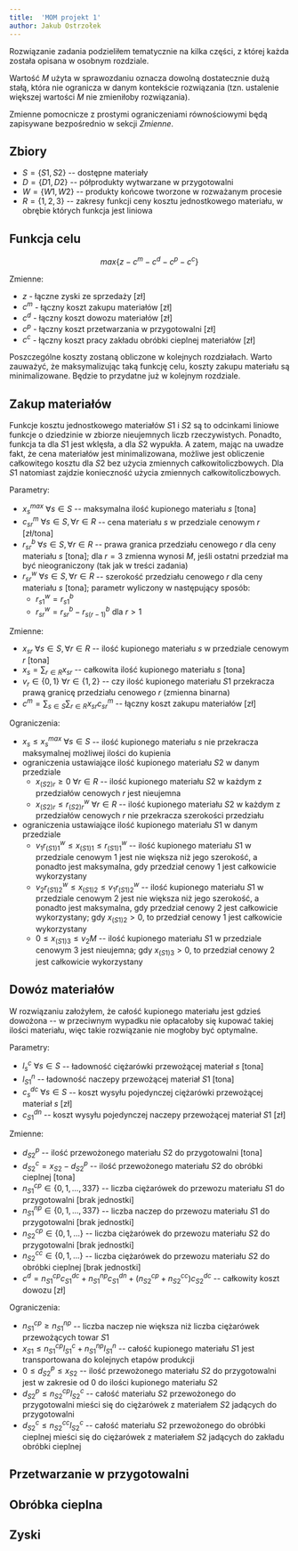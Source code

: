 ```yaml
---
title:  'MOM projekt 1'
author: Jakub Ostrzołek
---
```


Rozwiązanie zadania podzieliłem tematycznie na kilka części, z której każda
została opisana w osobnym rozdziale.

Wartość $M$ użyta w sprawozdaniu oznacza dowolną dostatecznie dużą stałą, która
nie ogranicza w danym kontekście rozwiązania (tzn. ustalenie większej wartości
$M$ nie zmieniłoby rozwiązania).

Zmienne pomocnicze z prostymi ograniczeniami równościowymi będą zapisywane
bezpośrednio w sekcji _Zmienne_.

## Zbiory

* $S = \{S1, S2\}$ -- dostępne materiały
* $D = \{D1, D2\}$ -- półprodukty wytwarzane w przygotowalni
* $W = \{W1, W2\}$ -- produkty końcowe tworzone w rozważanym procesie
* $R = \{1, 2, 3\}$ -- zakresy funkcji ceny kosztu jednostkowego materiału,
    w obrębie których funkcja jest liniowa

## Funkcja celu

$$max \{z - c^m - c^d - c^p - c^c\}$$

Zmienne:

* $z$ - łączne zyski ze sprzedaży [zł]
* $c^m$ - łączny koszt zakupu materiałów [zł]
* $c^d$ - łączny koszt dowozu materiałów [zł]
* $c^p$ - łączny koszt przetwarzania w przygotowalni [zł]
* $c^c$ - łączny koszt pracy zakładu obróbki cieplnej materiałów [zł]

Poszczególne koszty zostaną obliczone w kolejnych rozdziałach. Warto zauważyć,
że maksymalizując taką funkcję celu, koszty zakupu materiału są minimalizowane.
Będzie to przydatne już w kolejnym rozdziale.

## Zakup materiałów

Funkcje kosztu jednostkowego materiałów $S1$ i $S2$ są to odcinkami liniowe
funkcje o dziedzinie w zbiorze nieujemnych liczb rzeczywistych. Ponadto, funkcja
ta dla $S1$ jest wklęsła, a dla $S2$ wypukła. A zatem, mając na uwadze fakt, że
cena materiałów jest minimalizowana, możliwe jest obliczenie całkowitego kosztu
dla $S2$ bez użycia zmiennych całkowitoliczbowych. Dla $S1$ natomiast zajdzie
konieczność użycia zmiennych całkowitoliczbowych.

Parametry:

* $x^{max}_s \: \forall s \in S$ -- maksymalna ilość kupionego materiału $s$
    [tona]
* $c^{m}_{sr} \: \forall s \in S, \forall r \in R$ -- cena materiału $s$ w
    przedziale cenowym $r$ [zł/tona]
* $r^{b}_{sr} \: \forall s \in S, \forall r \in R$ -- prawa granica przedziału
    cenowego $r$ dla ceny materiału $s$ [tona]; dla $r = 3$ zmienna wynosi $M$,
    jeśli ostatni przedział ma być nieograniczony (tak jak w treści zadania)
* $r^{w}_{sr} \: \forall s \in S, \forall r \in R$ -- szerokość przedziału
    cenowego $r$ dla ceny materiału $s$ [tona]; parametr wyliczony w następujący
    sposób:
  * $r^{w}_{s1} = r^{b}_{s1}$
  * $r^{w}_{sr} = r^{b}_{sr} - r^{b}_{s(r-1)}$ dla $r > 1$

Zmienne:

* $x_{sr} \: \forall s \in S, \forall r \in R$ -- ilość kupionego materiału $s$
    w przedziale cenowym $r$ [tona]
* $x_s = \sum_{r \in R} x_{sr}$ -- całkowita ilość kupionego materiału $s$
    [tona]
* $v_r \in \{0, 1\} \: \forall r \in \{1, 2\}$ -- czy ilość kupionego materiału
    $S1$ przekracza prawą granicę przedziału cenowego $r$ (zmienna binarna)
* $c^m = \sum_{s \in S}\sum_{r \in R} x_{sr} c^{m}_{sr}$ -- łączny koszt zakupu
    materiałów [zł]

Ograniczenia:

* $x_s \le x^{max}_s \: \forall s \in S$ -- ilość kupionego materiału $s$ nie
    przekracza maksymalnej możliwej ilości do kupienia
* ograniczenia ustawiające ilość kupionego materiału $S2$ w danym przedziale
  * $x_{(S2)r} \ge 0 \: \forall r \in R$ -- ilość kupionego materiału $S2$ w
      każdym z przedziałów cenowych $r$ jest nieujemna
  * $x_{(S2)r} \le r^{w}_{(S2)r} \: \forall r \in R$ -- ilość kupionego materiału $S2$
      w każdym z przedziałów cenowych $r$ nie przekracza szerokości przedziału
* ograniczenia ustawiające ilość kupionego materiału $S1$ w danym przedziale
  * $v_1 r^{w}_{(S1)1} \le x_{(S1)1} \le r^{w}_{(S1)1}$ -- ilość
      kupionego materiału $S1$ w przedziale cenowym $1$ jest nie większa niż jego
      szerokość, a ponadto jest maksymalna, gdy przedział cenowy $1$ jest
      całkowicie wykorzystany  <!--_-->
  * $v_2 r^{w}_{(S1)2} \le x_{(S1)2} \le v_1 r^{w}_{(S1)2}$ --
      ilość kupionego materiału $S1$ w przedziale cenowym $2$ jest nie większa
      niż jego szerokość, a ponadto jest maksymalna, gdy przedział cenowy $2$ jest
      całkowicie wykorzystany; gdy $x_{(S1)2} > 0$, to przedział cenowy $1$ jest
      całkowicie wykorzystany <!--_-->
  * $0 \le x_{(S1)3} \le v_2 M$ --
      ilość kupionego materiału $S1$ w przedziale cenowym $3$ jest nieujemna; gdy
      $x_{(S1)3} > 0$, to przedział cenowy $2$ jest całkowicie wykorzystany <!--_-->

## Dowóz materiałów

W rozwiązaniu założyłem, że całość kupionego materiału jest gdzieś dowożona --
w przeciwnym wypadku nie opłacałoby się kupować takiej ilości materiału, więc
takie rozwiązanie nie mogłoby być optymalne.

Parametry:

* $l^{c}_{s} \: \forall s \in S$ -- ładowność ciężarówki przewożącej materiał
    $s$ [tona]
* $l^{n}_{S1}$ -- ładowność naczepy przewożącej materiał $S1$ [tona]
* $c^{dc}_{s} \: \forall s \in S$ -- koszt wysyłu pojedynczej ciężarówki
    przewożącej materiał $s$ [zł]
* $c^{dn}_{S1}$ -- koszt wysyłu pojedynczej naczepy przewożącej materiał
    $S1$ [zł]

Zmienne:

* $d^p_{S2}$ -- ilość przewożonego materiału $S2$ do przygotowalni [tona]
* $d^c_{S2} = x_{S2} - d^p_{S2}$ -- ilość przewożonego materiału $S2$ do obróbki
    cieplnej [tona]
* $n^{cp}_{S1} \in \{0, 1, ..., 337\}$ -- liczba ciężarówek do przewozu materiału
    $S1$ do przygotowalni [brak jednostki]
* $n^{np}_{S1} \in \{0, 1, ..., 337\}$ -- liczba naczep do przewozu materiału
    $S1$ do przygotowalni [brak jednostki]
* $n^{cp}_{S2} \in \{0, 1, ...\}$ -- liczba ciężarówek do przewozu materiału $S2$
    do przygotowalni [brak jednostki]
* $n^{cc}_{S2} \in \{0, 1, ...\}$ -- liczba ciężarówek do przewozu materiału $S2$
    do obróbki cieplnej [brak jednostki]
* $c^d = n^{cp}_{S1} c^{dc}_{S1} + n^{np}_{S1} c^{dn}_{S1} + (n^{cp}_{S2} + n^{cc}_{S2}) c^{dc}_{S2}$
    -- całkowity koszt dowozu [zł]

Ograniczenia:

* $n^{cp}_{S1} \ge n^{np}_{S1}$ -- liczba naczep nie większa niż liczba
    ciężarówek przewożących towar $S1$
* $x_{S1} \le n^{cp}_{S1} l^c_{S1} + n^{np}_{S1} l^n_{S1}$ -- całość kupionego
    materiału $S1$ jest transportowana do kolejnych etapów produkcji
* $0 \le d^p_{S2} \le x_{S2}$ -- ilość przewożonego materiału $S2$ do
    przygotowalni jest w zakresie od 0 do ilości kupionego materiału $S2$
* $d^p_{S2} \le n^{cp}_{S2} l^c_{S2}$ -- całość materiału $S2$ przewożonego do
    przygotowalni mieści się do ciężarówek z materiałem $S2$ jadących do
    przygotowalni
* $d^c_{S2} \le n^{cc}_{S2} l^c_{S2}$ -- całość materiału $S2$ przewożonego do
    obróbki cieplnej mieści się do ciężarówek z materiałem $S2$ jadących do
    zakładu obróbki cieplnej

## Przetwarzanie w przygotowalni

## Obróbka cieplna

## Zyski

<!-- ### Model sieci przepływowej -->
<!--  -->
<!-- Zadanie można przedstawić w postaci problemu wyznaczenia najtańszego przepływu o -->
<!-- przepływie zadanym równym sumie zapotrzebowań klientów. -->
<!--  -->
<!-- $$F_{zad} = Z_F + Z_G + Z_H = 35$$ -->
<!--  -->
<!-- Struktura sieci dla tego problemu wygląda następująco. -->
<!--  -->
<!-- ![Model sieci przepływowej (oznaczenia na łukach: `[przepustowość] koszt_jednostkowy`)](graphs/z1-1.drawio.svg) -->
<!--  -->
<!-- ### Rozwiązanie modelu sieci przepływowej -->
<!--  -->
<!-- ![Model sieci przepływowej -- rozwiązanie (oznaczenia na łukach: -->
<!-- `[przepływ/przepustowość] koszt_jednostkowy`)](graphs/z1-1-rozw.drawio.svg) -->
<!--  -->
<!-- A zatem plan wygląda następująco (planowany transport od wiersza do kolumny w -->
<!-- tys. ton): -->
<!--  -->
<!-- |   | D | E | F | G | H | -->
<!-- |---|---|---|---|---|---| -->
<!-- | A |   | 10|   |   |   | -->
<!-- | B |   | 5 |   | 5 |   | -->
<!-- | C | 15|   |   |   |   | -->
<!-- | D |   |   | 10| 3 | 2 | -->
<!-- | E |   |   | 5 | 5 | 5 | -->
<!--  -->
<!-- Co odpowiada łącznemu kosztowi: -->
<!--  -->
<!-- $10 \cdot 2 + 1 \cdot 3 + 9 \cdot 8 + 15 \cdot 2 + 10 \cdot 3 + 3 \cdot 7 + 2 \cdot 2 + 5 \cdot 7 + 1 \cdot 6 + 5 \cdot 3 = 236$ -->
<!--  -->
<!-- ### Zadanie programowania liniowego -->
<!--  -->
<!-- Zbiory -->
<!--  -->
<!-- - $V_{kop} = \{A, B, C\}$ -- kopalnie -->
<!-- - $V_{ele} = \{F, G, H\}$ -- elektrownie -->
<!-- - $V_{poś} = \{D, E\}$ -- stacje pośrednie -->
<!-- - $V_{wew} = V_{kop} \cup V_{ele} \cup V_{poś}$ -- wewnętrzne węzły sieci (bez startu i końca) -->
<!-- - $E_{wew} = \{(A, E), (B, E), ..., (E, G), (E, H)\}$ -- wewnętrzne krawędzie sieci -->
<!-- - $E = E_{wew} \cup \{\forall i \in V_{kop} : (s, i)\} \cup \{\forall i \in V_{ele} : (i, t)\}$ -- wszystkie krawędzie sieci -->
<!--  -->
<!-- Parametry -->
<!--  -->
<!-- - $t^{wew}_{ij}$ dla $(i, j) \in E_{wew}$ -- przepustowość połączenia między węzłem $i$ a $j$ [tys. ton] -->
<!-- - $c^{wew}_{ij}$ dla $(i, j) \in E_{wew}$ -- jednostkowy koszt przesłania towaru między węzłem $i$ a $j$ [jednostka nieznana] -->
<!-- - $W_i$ dla $i \in V_{kop}$ -- zdolności wydobywcze kopalni $i$ [tys. ton] -->
<!-- - $Z_i$ dla $i \in V_{ele}$ -- średnie dobowe zużycie węgla elektrowni $i$ [tys. ton] -->
<!--  -->
<!-- Zmienne decyzyjne -->
<!--  -->
<!-- - $f_{ij}$ dla $(i, j) \in E$ -- przepływ towaru między węzłem $i$ a $j$ [tys. ton] -->
<!--  -->
<!-- Zmienne pomocnicze -->
<!--  -->
<!-- - $t_{ij}$ dla $(i, j) \in E$ -- przepustowość połączenia między węzłem $i$ a $j$ [tys. ton] -->
<!-- - $c_{ij}$ dla $(i, j) \in E$ -- jednostkowy koszt przesłania towaru między węzłem $i$ a $j$ [jednostka nieznana] -->
<!--  -->
<!-- Funkcja celu -->
<!--  -->
<!-- - $min \sum_{(i,j) \in E} f_{ij} \cdot c_{ij}$ -- minimalizacja całkowitego -->
<!--   kosztu -->
<!--  -->
<!-- Ograniczenia -->
<!--  -->
<!-- - $\forall (i,j) \in E : 0 \le f_{ij} \le t_{ij}$ -- ograniczenie przepływu od 0 -->
<!--   do wartości przepustowości na krawędzi -->
<!-- - $\forall j \in V_{wew} : \sum_{(i, j) \in E} f_{ij} = \sum_{(j, k) \in E} f_{jk}$ -- cały -->
<!--   towar wchodzący do węzła wewnętrznego musi z niego wyjść -->
<!-- - $\forall i \in V_{ele} : f_{it} = Z_i$ -- trzeba spełnić zapotrzebowanie -->
<!--   kopalń -->
<!--  -->
<!-- Ograniczenia zmiennych pomocniczych: -->
<!--  -->
<!-- - $\forall (i,j) \in E_{wew} : t_{ij} = t^{wew}_{ij}$ -->
<!-- - $\forall i \in V_{kop} : t_{si} = W_i$ -->
<!-- - $\forall i \in V_{ele} : t_{it} = Z_i$ -->
<!-- - $\forall (i,j) \in E_{wew} : c_{ij} = c^{wew}_{ij}$ -->
<!-- - $\forall i \in V_{kop} : c_{si} = 0$ -->
<!-- - $\forall i \in V_{ele} : c_{it} = 0$ -->
<!--  -->
<!-- ### Wąskie gardło -->
<!--  -->
<!-- Problem można sprowadzić do zadania wyznaczenia największego przepływu w sieci. -->
<!-- Rozwiązanie podzieli węzły na dwa rozłączne zbiory $S$ i $T$, między którymi -->
<!-- nie będzie już możliwości transportu dodatkowych towarów. Zbiór krawędzi -->
<!-- łączących te 2 zbiory będzie przekrojem o minimalnej przepustowości. -->
<!--  -->
<!-- Należy wprowadzić kilka modyfikacji do wcześniejszego grafu: -->
<!--  -->
<!-- - usunięcie kosztów (niepotrzebne do tego zadania), -->
<!-- - zmiana $Z_i$ dla każdej z elektrowni na liczbę $N$, większą od przepustowości -->
<!--   każdego przekroju (dzięki temu zapotrzebowanie elektrowni nie będzie -->
<!--   ograniczać rozwiązania) -->
<!-- - zmiana $W_i$ dla każdej z kopalń na liczbę $N$, większą od przepustowości -->
<!--   każdego przekroju (dzięki temu produkcja kopalń nie będzie ograniczać -->
<!--   rozwiązania) -->
<!--  -->
<!-- Poniżej omawiana sieć dla $N = 100$ wraz z wyznaczonymi przepływami. -->
<!--  -->
<!-- ![Model sieci przepływowej, wąskie gardło (oznaczenia na łukach: -->
<!-- `[przepływ/przepustowość]`)](graphs/z1-2.drawio.svg) -->
<!--  -->
<!-- A zatem $S = \{s, A, B, C, D, E\}$, $T = \{F, G, H\}$, czyli poszukiwany -->
<!-- przekrój to $\{(D, F), (D, G), (D, H), (B, G), (E, F), (E, G), (E, H)\}$ o -->
<!-- przepustowości równej $10 + 3 + 2 + 9 + 5 \cdot 3 = 39$. Wartość ta jest -->
<!-- jednocześnie równa maksymalnemu przepływowi w sieci (nieograniczonemu -->
<!-- zapotrzebowaniem ani produkcją towaru). -->
<!--  -->
<!-- Na każdym z węzłów $(s, *)$ i $(*, t)$ przepływ jest mniejszy niż $N$. Gdyby -->
<!-- było inaczej, oznaczałoby to, że wybrane $N$ jest zbyt małe i trzeba powtórzyć -->
<!-- obliczenia z większym $N$. -->
<!--  -->
<!-- ## Zadanie 2 -->
<!--  -->
<!-- ### Zadanie 2.1 -->
<!--  -->
<!-- Problem można rozwiązać przy pomocy zadania wyznaczania największego przepływu w -->
<!-- sieci. Jeżeli $F_{max}$ będzie równe liczbie zespołów/projektów, to wartości -->
<!-- przepływów będą wyrażały przypisanie zespołów do projektów. -->
<!--  -->
<!-- Poniżej sieć modelująca zadanie wraz z rozwiązaniem. -->
<!--  -->
<!-- ![Model sieci przepływowej, dopasowanie zadań (oznaczenia na łukach: -->
<!-- `[przepływ/przepustowość]`)](graphs/z2-1.drawio.svg) -->
<!--  -->
<!-- $F_{max} = 6$, więc udało się przydzielić wszystkie zespoły do projektów. -->
<!--  -->
<!-- Przydział będzie wyglądał następująco: -->
<!--  -->
<!-- |   | A | B | C | D | E | F | -->
<!-- |---|---|---|---|---|---|---| -->
<!-- | 1 |   | X |   |   |   |   | -->
<!-- | 2 |   |   | X |   |   |   | -->
<!-- | 3 | X |   |   |   |   |   | -->
<!-- | 4 |   |   |   |   |   | X | -->
<!-- | 5 |   |   |   |   | X |   | -->
<!-- | 6 |   |   |   | X |   |   | -->
<!--  -->
<!-- ### Zadanie 2.2 -->
<!--  -->
<!-- Zadanie podobne do poprzedniego z tą różnicą, że wykorzystany zostanie problem -->
<!-- najtańszego przepływu, a do sieci trzeba będzie dopisać jednostkowe koszty -->
<!-- przesyłu odpowiadające kosztom realizacji projektu przez zespół. -->
<!--  -->
<!-- Sieć i rozwiązanie znajduje się poniżej. -->
<!--  -->
<!-- ![Model sieci przepływowej, dopasowanie zadań z kosztem (oznaczenia na łukach: -->
<!-- `[przepływ/przepustowość] koszt_jednostkowy`)](graphs/z2-2.drawio.svg) -->
<!--  -->
<!-- Wtedy całkowity koszt wynosi $50$, a przydział wygląda następująco: -->
<!--  -->
<!-- |   | A | B | C | D | E | F | -->
<!-- |---|---|---|---|---|---|---| -->
<!-- | 1 |   |   |   | X |   |   | -->
<!-- | 2 |   |   |   |   | X |   | -->
<!-- | 3 | X |   |   |   |   |   | -->
<!-- | 4 |   |   |   |   |   | X | -->
<!-- | 5 |   | X |   |   |   |   | -->
<!-- | 6 |   |   | X |   |   |   | -->
<!--  -->
<!-- ### Zadanie 2.3 -->
<!--  -->
<!-- Zbiory -->
<!--  -->
<!-- - $Z = \{1, 2, 3, 4, 5, 6\}$ -- zespoły -->
<!-- - $P = \{A, B, C, D, E, F\}$ -- projekty -->
<!-- - $E = \{(1, B), (1, D), ..., (6, D)\}$ -- dozwolone pary (zespół, projekt) -->
<!--  -->
<!-- Parametry -->
<!--  -->
<!-- - $t_{ij}$ dla $(i, j) \in E$ -- czas realizacji projektu $j$ przez zespój $i$ [msc] -->
<!--  -->
<!-- Zmienne decyzyjne -->
<!--  -->
<!-- - $f_{ij} \in \{0, 1\}$ -- przypisanie zespołu $i$ do projektu $j$ -->
<!-- - $t_{max}$ -- maksymalny czas trwania pracy zespołu nad projektem [msc] -->
<!--  -->
<!-- Funkcja celu -->
<!--  -->
<!-- - $min \ t_{max}$ -- minimalizacja maksymalnego czasu -->
<!--  -->
<!-- Ograniczenia -->
<!--  -->
<!-- - $\forall i \in Z : \sum_{(i, j) \in E} f_{ij} = 1$ -- każdy zespół musi mieć -->
<!--     przypisany projekt -->
<!-- - $\forall j \in P : \sum_{(i, j) \in E} f_{ij} = 1$ -- każdy projekt musi mieć -->
<!--     przypisany zespół -->
<!-- - $\forall (i, j) \in E : t_{max} \ge f_{ij} \cdot t_{ij}$ -- maksymalny czas -->
<!--     jest większy lub równy od każdego z czasów pracy zespołu nad projektem -->
<!--  -->
<!-- #### Rozwiązanie zadania 2.3 -->
<!--  -->
<!-- |   | A | B | C | D | E | F | -->
<!-- |---|---|---|---|---|---|---| -->
<!-- | 1 |   | X |   |   |   |   | -->
<!-- | 2 |   |   |   |   | X |   | -->
<!-- | 3 |   |   |   | X |   |   | -->
<!-- | 4 | X |   |   |   |   |   | -->
<!-- | 5 |   |   |   |   |   | X | -->
<!-- | 6 |   |   | X |   |   |   | -->
<!--  -->
<!-- $$t_{max} = 13 \ [msc]$$ -->
<!--  -->
<!-- ## Zadanie 3 -->
<!--  -->
<!-- Zbiory -->
<!--  -->
<!-- - $I = \{1, ..., n\}$ -- zasoby -->
<!-- - $J = \{1, ..., m\}$ -- produkty -->
<!--  -->
<!-- Parametry -->
<!--  -->
<!-- - $c^{max}_i$ dla $i \in I$ -- przepustowości zasobów [jednostka nieznana] -->
<!-- - $A_{ij}$ dla $(i, j) \in I \times J$ -- współczynnik jednostkowego zużycia -->
<!--     zasobu $i$ przez produkt $j$ [jednostka nieznana] -->
<!-- - $p_j$ dla $j \in J$ -- standardowa cena produktu $j$ [jednostka nieznana] -->
<!-- - $q_j$ dla $j \in J$ -- próg obniżenia przychodu jednostkowego produktu $j$ -->
<!--     [jednostka nieznana] -->
<!-- - $p^{disc}_j$ dla $j \in J$ -- obniżona cena produktu $j$ [jednostka nieznana] -->
<!--  -->
<!-- Zmienne -->
<!--  -->
<!-- - $x_j$ dla $j \in J$ -- produkcja produktu $j$ [jednostka nieznana] -->
<!-- - $x'^+_j$, $x'^-_j$ dla $j \in J$ -- odpowiednio nadwyżka i niedobór względem -->
<!--     progu obniżenia przychodu jednostkowego produktu $j$ [jednostka niezana] -->
<!--  -->
<!-- Funkcja celu -->
<!--  -->
<!-- - $max \sum_{j \in J} p_j \cdot (x_j - x'^+_j) + p^{disc}_j \cdot x'^+_j$ -->
<!--     -- maksymalizacja zysków -->
<!--   - składnik $p_j \cdot (x_j - x'^+_j)$ -- odpowiada za cenę części towaru -->
<!--       poniżej progu obniżenia ceny produktu (dla $x_j > q_j$ będzie to funkcja -->
<!--       stała) -->
<!--   - składnik $p^{disc}_j \cdot x'^+_j$ -- odpowiada za cenę części towaru -->
<!--       powyżej progu obniżenia ceny produktu (dla $x_j < q_j$ będzie miał wartość 0) -->
<!--  -->
<!-- Ograniczenia -->
<!--  -->
<!-- - $\forall i \in I : \sum_{j \in J} A_{ij} \cdot x_j \le c_j$ -- zużycie zasobów -->
<!--     mniejsze niż przepustowość -->
<!-- - $\forall j \in J : x'^+_j - x'^-_j = q_j - x_j$ -- nadwyżka i niedobór -->
<!--     względem progu obniżenia przychodu jednostkowego produktu $j$ -->
<!-- - $\forall j \in J : x_j \ge 0$ -- produkcja większa lub równa 0 -->
<!-- - $\forall j \in J : x'^+_j \ge 0$ -- nadwyżka względem progu większa lub równa -->
<!--     0 -->
<!-- - $\forall j \in J : x'^-_j \ge 0$ -- niedobór względem progu większy lub równy -->
<!--     0 -->
